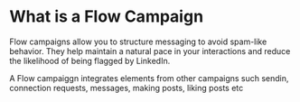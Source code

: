 # What is a Flow Campaign

Flow campaigns allow you to structure messaging to avoid spam-like behavior. They help maintain a natural pace in your interactions and reduce the likelihood of being flagged by LinkedIn.

A Flow campaiggn integrates elements from other campaigns such sendin, connection requests, messages, 
making posts, liking posts etc